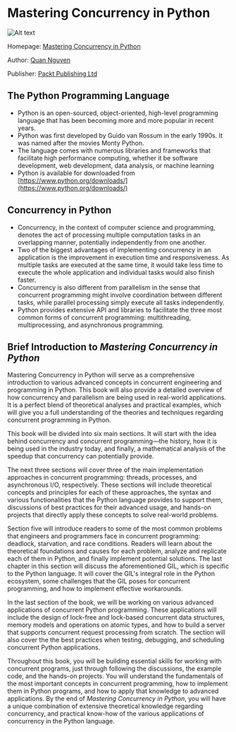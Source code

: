 # Mastering Concurrency in Python

![Alt text](https://d255esdrn735hr.cloudfront.net/sites/default/files/imagecache/ppv4_main_book_cover/B11327.png)

Homepage: [Mastering Concurrency in Python](https://www.packtpub.com/application-development/mastering-concurrency-python)

Author: [Quan Nguyen](https://github.com/KrisNguyen135)

Publisher: [Packt Publishing Ltd](https://www.packtpub.com)

## The Python Programming Language
- Python is an open-sourced, object-oriented, high-level programming language that has been becoming more and more popular in recent years.
- Python was first developed by Guido van Rossum in the early 1990s. It was named after the movies Monty Python.
- The language comes with numerous libraries and frameworks that facilitate high performance computing, whether it be software development, web development, data analysis, or machine learning
- Python is available for downloaded from [https://www.python.org/downloads/](https://www.python.org/downloads/)

## Concurrency in Python
- Concurrency, in the context of computer science and programming, denotes the act of processing multiple computation tasks in an overlapping manner, potentially independently from one another.
- Two of the biggest advantages of implementing concurrency in an application is the improvement in execution time and responsiveness. As multiple tasks are executed at the same time, it would take less time to execute the whole application and individual tasks would also finish faster.
- Concurrency is also different from parallelism in the sense that concurrent programming might involve coordination between different tasks, while parallel processing simply execute all tasks independently.
- Python provides extensive API and libraries to facilitate the three most common forms of concurrent programming: multithreading, multiprocessing, and asynchronous programming.

## Brief Introduction to _Mastering Concurrency in Python_

Mastering Concurrency in Python will serve as a comprehensive introduction to various advanced concepts in concurrent engineering and programming in Python. This book will also provide a detailed overview of how concurrency and parallelism are being used in real-world applications. It is a perfect blend of theoretical analyses and practical examples, which will give you a full understanding of the theories and techniques regarding concurrent programming in Python.

This book will be divided into six main sections. It will start with the idea behind concurrency and concurrent programming—the history, how it is being used in the industry today, and finally, a mathematical analysis of the speedup that concurrency can potentially provide.

The next three sections will cover three of the main implementation approaches in concurrent programming: threads, processes, and asynchronous I/O, respectively. These sections will include theoretical concepts and principles for each of these approaches, the syntax and various functionalities that the Python language provides to support them, discussions of best practices for their advanced usage, and hands-on projects that directly apply these concepts to solve real-world problems.

Section five will introduce readers to some of the most common problems that engineers and programmers face in concurrent programming: deadlock, starvation, and race conditions. Readers will learn about the theoretical foundations and causes for each problem, analyze and replicate each of them in Python, and finally implement potential solutions. The last chapter in this section will discuss the aforementioned GIL, which is specific to the Python language. It will cover the GIL's integral role in the Python ecosystem, some challenges that the GIL poses for concurrent programming, and how to implement effective workarounds.

In the last section of the book, we will be working on various advanced applications of concurrent Python programming. These applications will include the design of lock-free and lock-based concurrent data structures, memory models and operations on atomic types, and how to build a server that supports concurrent request processing from scratch. The section will also cover the the best practices when testing, debugging, and scheduling concurrent Python applications.

Throughout this book, you will be building essential skills for working with concurrent programs, just through following the discussions, the example code, and the hands-on projects. You will understand the fundamentals of the most important concepts in concurrent programming, how to implement them in Python programs, and how to apply that knowledge to advanced applications. By the end of _Mastering Concurrency in Python_, you will have a unique combination of extensive theoretical knowledge regarding concurrency, and practical know-how of the various applications of concurrency in the Python language.
